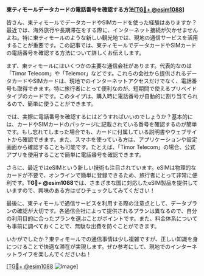 **東ティモールデータカードの電話番号を確認する方法[[TG💪+ @esim1088](https://t.me/s/esim1088)]**

皆さん、東ティモールでデータカードやSIMカードを使った経験はありますか？最近では、海外旅行や長期滞在をする際に、インターネット接続が欠かせませんよね。特に東ティモールのような新しい観光地では、現地の通信サービスを活用することが重要です。この記事では、東ティモールでデータカードやSIMカードの電話番号を確認する方法について詳しくお伝えします。

まず、東ティモールにはいくつかの主要な通信会社があります。代表的なのは「Timor Telecom」や「Telemor」などです。これらの会社から提供されるデータカードやSIMカードは、現地でのインターネットアクセスだけでなく、電話番号も取得できます。特に旅行者にとって便利なのが、短期間で使えるプリペイドタイプのカードです。このタイプは、購入時に電話番号が自動的に割り当てられるので、簡単に使うことができます。

では、実際に電話番号を確認するにはどうすればいいのでしょうか？基本的には、カードやSIMカードのパッケージに記載されている番号を確認するのが簡単です。もし忘れてしまった場合でも、カードに付属している説明書やウェブサイトから確認できます。また、スマホを使っている方は、アプリケーションや設定画面から確認することも可能です。たとえば、「Timor Telecom」の場合、公式アプリを使用することで簡単に電話番号を確認できます。

さらに、最近ではeSIMという新しい技術も注目されています。eSIMは物理的なカードが不要で、オンラインで簡単に登録できるため、旅行者にとって非常に便利です。**TG💪+ @esim1088**では、さまざまな国に対応したeSIM製品を提供していますので、興味のある方はぜひチェックしてみてください！

最後に、東ティモールで通信サービスを利用する際の注意点として、データプランの確認が大切です。各通信会社によって提供されるプランは異なるので、自分の利用目的に合ったプランを選ぶことがポイントです。また、料金体系についても事前に調べておくことで、無駄な出費を防ぐことができます。

いかがでしたか？東ティモールでの通信事情は少し複雑ですが、正しい知識を身につけることで快適な滞在が実現します。ぜひ参考にして、現地でのインターネットライフを楽しんでくださいね！

[[TG💪+ @esim1088](https://t.me/s/esim1088) ![Image](https://i.postimg.cc/Y0z9fWf4/image.png)]